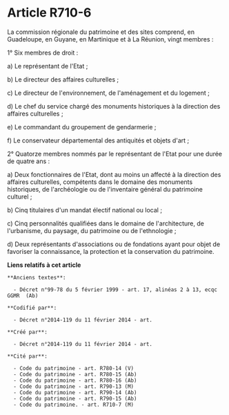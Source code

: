 # Article R710-6

La commission régionale du patrimoine et des sites comprend, en Guadeloupe, en Guyane, en Martinique et à La Réunion, vingt
membres :

1° Six membres de droit :

a) Le représentant de l'Etat ;

b) Le directeur des affaires culturelles ;

c) Le directeur de l'environnement, de l'aménagement et du logement ;

d) Le chef du service chargé des monuments historiques à la direction des affaires culturelles ;

e) Le commandant du groupement de gendarmerie ;

f) Le conservateur départemental des antiquités et objets d'art ;

2° Quatorze membres nommés par le représentant de l'Etat pour une durée de quatre ans :

a) Deux fonctionnaires de l'Etat, dont au moins un affecté à la direction des affaires culturelles, compétents dans le
domaine des monuments historiques, de l'archéologie ou de l'inventaire général du patrimoine culturel ;

b) Cinq titulaires d'un mandat électif national ou local ;

c) Cinq personnalités qualifiées dans le domaine de l'architecture, de l'urbanisme, du paysage, du patrimoine ou de
l'ethnologie ;

d) Deux représentants d'associations ou de fondations ayant pour objet de favoriser la connaissance, la protection et la
conservation du patrimoine.

**Liens relatifs à cet article**

	**Anciens textes**:

	  - Décret n°99-78 du 5 février 1999 - art. 17, alinéas 2 à 13, ecqc GGMR  (Ab)

	**Codifié par**:

	  - Décret n°2014-119 du 11 février 2014 - art.

	**Créé par**:

	  - Décret n°2014-119 du 11 février 2014 - art.

	**Cité par**:

	  - Code du patrimoine - art. R780-14 (V)
	  - Code du patrimoine - art. R780-15 (Ab)
	  - Code du patrimoine - art. R780-16 (Ab)
	  - Code du patrimoine - art. R790-13 (M)
	  - Code du patrimoine - art. R790-14 (Ab)
	  - Code du patrimoine - art. R790-15 (Ab)
	  - Code du patrimoine. - art. R710-7 (M)
